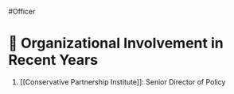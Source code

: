 #Officer 
# 💼 Organizational Involvement in Recent Years

1. [[Conservative Partnership Institute]]: Senior Director of Policy

